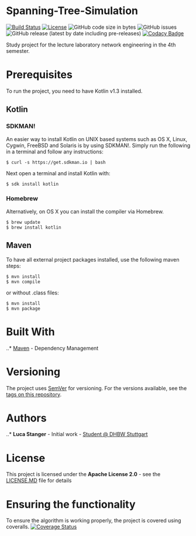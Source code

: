 # Spanning-Tree-Simulation

[![Build Status](https://travis-ci.com/lucastanger/Spanning-Tree-Simulation.svg?branch=master)](https://travis-ci.com/lucastanger/Spanning-Tree-Simulation)
[![License](https://img.shields.io/badge/License-Apache%202.0-blue.svg)](https://opensource.org/licenses/Apache-2.0)
![GitHub code size in bytes](https://img.shields.io/github/languages/code-size/lucastanger/Spanning-Tree-Simulation)
![GitHub issues](https://img.shields.io/github/issues/lucastanger/Spanning-Tree-Simulation)
![GitHub release (latest by date including pre-releases)](https://img.shields.io/github/v/release/lucastanger/Spanning-Tree-Simulation?include_prereleases)
[![Codacy Badge](https://api.codacy.com/project/badge/Grade/5a913f28fbf54894b6ba0b872816f0d5)](https://app.codacy.com/manual/lucastanger/Spanning-Tree-Simulation?utm_source=github.com&utm_medium=referral&utm_content=lucastanger/Spanning-Tree-Simulation&utm_campaign=Badge_Grade_Dashboard)

Study project for the lecture laboratory network engineering in the 4th semester.
# Prerequisites
To run the project, you need to have Kotlin v1.3 installed.
## Kotlin
### SDKMAN!
An easier way to install Kotlin on UNIX based systems such as OS X, Linux, Cygwin, FreeBSD and Solaris is by using SDKMAN!. Simply run the following in a terminal and follow any instructions:
```
$ curl -s https://get.sdkman.io | bash
```
Next open a terminal and install Kotlin with:
```
$ sdk install kotlin
```
### Homebrew
Alternatively, on OS X you can install the compiler via Homebrew.
```
$ brew update
$ brew install kotlin
```
## Maven
To have all external project packages installed, use the following maven steps:
```
$ mvn install
$ mvn compile
```
or without .class files:
```
$ mvn install
$ mvn package
```

# Built With
..* [Maven](https://maven.apache.org/) - Dependency Management

# Versioning
The project uses [SemVer](https://semver.org/) for versioning. For the versions available, see the [tags on this repository](https://github.com/lucastanger/Spanning-Tree-Simulation/tags).

# Authors
..* **Luca Stanger** - Initial work - [Student @ DHBW Stuttgart](https://www.dhbw-stuttgart.de/home/)

# License
This project is licensed under the **Apache License 2.0** - see the [LICENSE.MD](https://github.com/lucastanger/Spanning-Tree-Simulation/blob/master/LICENSE) file for details

# Ensuring the functionality
To ensure the algorithm is working properly, the project is covered using coveralls. [![Coverage Status](https://coveralls.io/repos/github/lucastanger/Spanning-Tree-Simulation/badge.svg?branch=master)](https://coveralls.io/github/lucastanger/Spanning-Tree-Simulation?branch=master)
